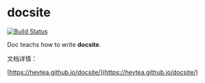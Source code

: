 # docsite

[![Build Status](https://travis-ci.org/heytea/docsite.svg?branch=master)](https://travis-ci.org/heytea/docsite)

Doc teachs how to write **docsite**.

文档详情：

[https://heytea.github.io/docsite/](https://heytea.github.io/docsite/)
